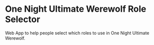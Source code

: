 # One Night Ultimate Werewolf Role Selector

Web App to help people select which roles to use in One Night Ultimate Werewolf.

